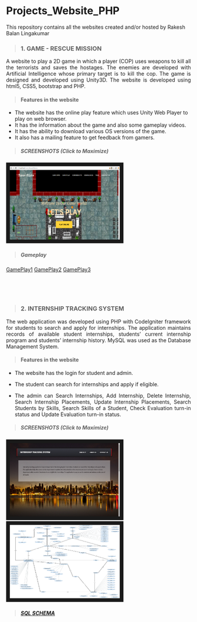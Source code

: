 # Projects_Website_PHP
This repository contains all the websites created and/or hosted by Rakesh Balan Lingakumar

> ### 1. GAME - RESCUE MISSION
<p align="justify">A website to play a 2D game in which a player (COP) uses weapons to kill all the terrorists and saves the hostages. The enemies are developed with Artificial Intelligence whose primary target is to kill the cop. The game is designed and developed using Unity3D. The website is developed using html5, CSS5, bootstrap and PHP.</p>

> #### Features in the website
* The website has the online play feature which uses Unity Web Player to play on web browser. 
* It has the information about the game and also some gameplay videos.
* It has the ability to download various OS versions of the game. 
* It also has a mailing feature to get feedback from gamers.

> ##### SCREENSHOTS (Click to Maximize)

<a href="https://github.com/r-b-e-e/websitesPHP/blob/master/Game_RescueMission/screenshot/mainpage.png" target="_blank">
<img src="https://github.com/r-b-e-e/websitesPHP/blob/master/Game_RescueMission/screenshot/mainpage.png" 
alt="IMAGE ALT TEXT HERE" width="300" height="200" border="10" /></a> 

> ##### Gameplay
[GamePlay1](https://www.youtube.com/watch?v=UWyWQV5Jqao)
[GamePlay2](https://www.youtube.com/watch?v=D5-q1Z_vjhw)
[GamePlay3](https://www.youtube.com/watch?v=0rc66RlLA8s)

<br>
<br>
<br>

> ### 2. INTERNSHIP TRACKING SYSTEM
<p align="justify">The web application was developed using PHP with CodeIgniter framework for students to search and apply for internships. The application maintains records of available student internships, students’ current internship program and students’ internship history. MySQL was used as the Database Management System.</p>

> #### Features in the website

* <p align="justify">The website has the login for student and admin.</p>
* <p align="justify">The student can search for internships and apply if eligible.</p>
* <p align="justify">The admin can Search Internships, Add Internship, Delete Internship, Search Internship Placements, Update Internship Placements, Search Students by Skills, Search Skills of a Student, Check Evaluation turn-in status and Update Evaluation turn-in status.</p>

> ##### SCREENSHOTS (Click to Maximize)

<a href="https://github.com/r-b-e-e/websitesPHP/blob/master/Internship_Tracking_System/screenshot/front.png" target="_blank"><img src="https://github.com/r-b-e-e/websitesPHP/blob/master/Internship_Tracking_System/screenshot/front.png" alt="IMAGE ALT TEXT HERE" width="300" height="200" border="10" /></a> <a href="https://github.com/r-b-e-e/websitesPHP/blob/master/Internship_Tracking_System/EERD%20Diagram/EERD.png" target="_blank"><img src="https://github.com/r-b-e-e/websitesPHP/blob/master/Internship_Tracking_System/EERD%20Diagram/EERD.png" alt="IMAGE ALT TEXT HERE" width="300" height="200" border="10" /></a> 

> ##### [SQL SCHEMA](https://github.com/r-b-e-e/Projects_Website_PHP/blob/master/Internship_Tracking_System/Schema)
